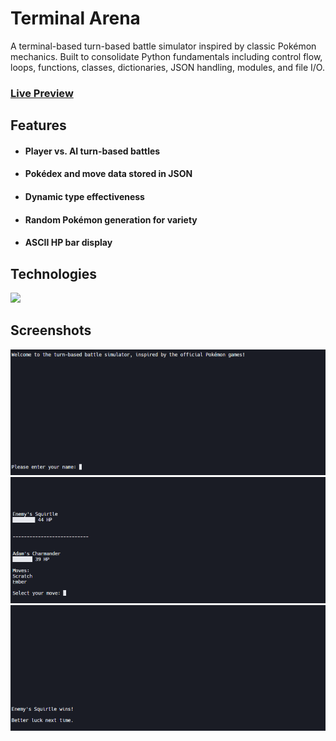 <h1>Terminal Arena</h1>
<Built>A terminal-based turn-based battle simulator inspired by classic Pokémon mechanics. Built to consolidate Python fundamentals including control flow, loops, functions, classes, dictionaries, JSON handling, modules, and file I/O.</h4>

<h3><a href="https://replit.com/@snow-adam/terminal-arena">Live Preview</a></h3>

<h2>Features</h2>

- <h4>Player vs. AI turn-based battles</h4>
- <h4>Pokédex and move data stored in JSON</h4>
- <h4>Dynamic type effectiveness</h4>
- <h4>Random Pokémon generation for variety</h4>
- <h4>ASCII HP bar display</h4>


<h2>Technologies</h2>
<a href="https://replit.com/@snow-adam/terminal-arena"><img src="https://skillicons.dev/icons?i=py,git,github,bash,replit"></a>

<h2>Screenshots</h2>
<a href="https://replit.com/@snow-adam/terminal-arena"><img src="public/screenshots/welcome-screenshot.png"></a>
<a href="https://replit.com/@snow-adam/terminal-arena"><img src="public/screenshots/battle-screenshot.png"></a>
<a href="https://replit.com/@snow-adam/terminal-arena"><img src="public/screenshots/victory-screenshot.png"></a>